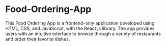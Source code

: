 # Food-Ordering-App
This Food Ordering App is a frontend-only application developed using HTML, CSS, and JavaScript, with the React.js library. The app provides users with an intuitive interface to browse through a variety of restaurants and order their favorite dishes.

